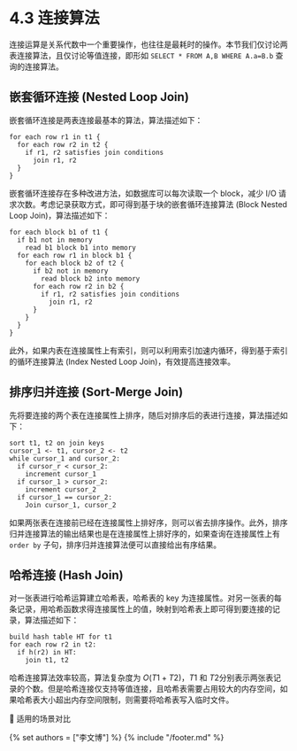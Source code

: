 # 4.3 连接算法

连接运算是关系代数中一个重要操作，也往往是最耗时的操作。本节我们仅讨论两表连接算法，且仅讨论等值连接，即形如 `SELECT * FROM A,B WHERE A.a=B.b` 查询的连接算法。

## 嵌套循环连接 (Nested Loop Join)

嵌套循环连接是两表连接最基本的算法，算法描述如下：

```
for each row r1 in t1 {
  for each row r2 in t2 {
    if r1, r2 satisfies join conditions
      join r1, r2
  }
}
```

嵌套循环连接存在多种改进方法，如数据库可以每次读取一个 block，减少 I/O 请求次数。考虑记录获取方式，即可得到基于块的嵌套循环连接算法 (Block Nested Loop Join)，算法描述如下：

```
for each block b1 of t1 {
  if b1 not in memory
    read b1 block b1 into memory
  for each row r1 in block b1 {
    for each block b2 of t2 {
      if b2 not in memory
        read block b2 into memory
      for each row r2 in b2 {
        if r1, r2 satisfies join conditions
          join r1, r2
      }
    }
  }
}
```

此外，如果内表在连接属性上有索引，则可以利用索引加速内循环，得到基于索引的循环连接算法 (Index Nested Loop Join)，有效提高连接效率。

## 排序归并连接 (Sort-Merge Join)

先将要连接的两个表在连接属性上排序，随后对排序后的表进行连接，算法描述如下：

```
sort t1, t2 on join keys
cursor_1 <- t1, cursor_2 <- t2
while cursor_1 and cursor_2:
  if cursor_r < cursor_2:
    increment cursor_1
  if cursor_1 > cursor_2:
    increment cursor_2
  if cursor_1 == cursor_2:
    Join cursor_1, cursor_2
```

如果两张表在连接前已经在连接属性上排好序，则可以省去排序操作。此外，排序归并连接算法的输出结果也是在连接属性上排好序的，如果查询在连接属性上有 `order by` 子句，排序归并连接算法便可以直接给出有序结果。

## 哈希连接 (Hash Join)

对一张表进行哈希运算建立哈希表，哈希表的 key 为连接属性。对另一张表的每条记录，用哈希函数求得连接属性上的值，映射到哈希表上即可得到要连接的记录，算法描述如下：

```
build hash table HT for t1
for each row r2 in t2:
  if h(r2) in HT:
    join t1, t2
```

哈希连接算法效率较高，算法复杂度为 $O(T1+T2)$​，$T1$​ 和 $T2$​ 分别表示两张表记录的个数。但是哈希连接仅支持等值连接，且哈希表需要占用较大的内存空间，如果哈希表大小超出内存空间限制，则需要将哈希表写入临时文件。

📌 适用的场景对比

{% set authors = ["李文博"] %}
{% include "/footer.md" %}
